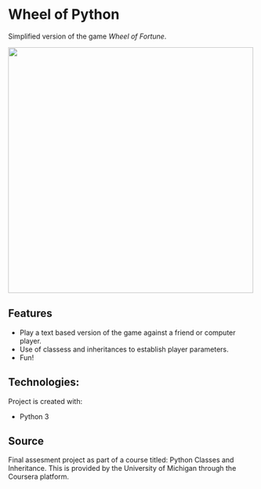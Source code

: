 # Wheel of Python

Simplified version of the game *Wheel of Fortune*. 

<p align="left">
  <img width="500" src="https://github.com/JonP-HN/Python-3-projects/blob/master/Wheel%20of%20Python/Player%20Prompt.PNG">
</p>

## Features
* Play a text based version of the game against a friend or computer player.
* Use of classess and inheritances to establish player parameters.
* Fun!

## Technologies:
Project is created with:
* Python 3

## Source
Final assesment project as part of a course titled: Python Classes and Inheritance. This is provided by the University of Michigan through the Coursera platform.

